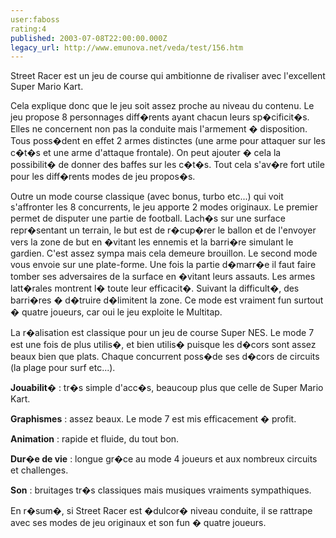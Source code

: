 ```yaml
---
user:faboss
rating:4
published: 2003-07-08T22:00:00.000Z
legacy_url: http://www.emunova.net/veda/test/156.htm
---
```

Street Racer est un jeu de course qui ambitionne de rivaliser avec l'excellent Super Mario Kart.  

  

Cela explique donc que le jeu soit assez proche au niveau du contenu. Le jeu propose 8 personnages diff�rents ayant chacun leurs sp�cificit�s. Elles ne concernent non pas la conduite mais l'armement � disposition. Tous poss�dent en effet 2 armes distinctes (une arme pour attaquer sur les c�t�s et une arme d'attaque frontale). On peut ajouter � cela la possibilit� de donner des baffes sur les c�t�s. Tout cela s'av�re fort utile pour les diff�rents modes de jeu propos�s.  

  

Outre un mode course classique (avec bonus, turbo etc...) qui voit s'affronter les 8 concurrents, le jeu apporte 2 modes originaux. Le premier permet de disputer une partie de football. Lach�s sur une surface repr�sentant un terrain, le but est de r�cup�rer le ballon et de l'envoyer vers la zone de but en �vitant les ennemis et la barri�re simulant le gardien. C'est assez sympa mais cela demeure brouillon. Le second mode vous envoie sur une plate-forme. Une fois la partie d�marr�e il faut faire tomber ses adversaires de la surface en �vitant leurs assauts. Les armes latt�rales montrent l� toute leur efficacit�. Suivant la difficult�, des barri�res � d�truire d�limitent la zone. Ce mode est vraiment fun surtout � quatre joueurs, car oui le jeu exploite le Multitap.  

  

La r�alisation est classique pour un jeu de course Super NES. Le mode 7 est une fois de plus utilis�, et bien utilis� puisque les d�cors sont assez beaux bien que plats. Chaque concurrent poss�de ses d�cors de circuits (la plage pour surf etc...).  

  

**Jouabilit�** : tr�s simple d'acc�s, beaucoup plus que celle de Super Mario Kart.  

  

**Graphismes** : assez beaux. Le mode 7 est mis efficacement � profit.  

  

**Animation** : rapide et fluide, du tout bon.  

  

**Dur�e de vie** : longue gr�ce au mode 4 joueurs et aux nombreux circuits et challenges.  

  

**Son** : bruitages tr�s classiques mais musiques vraiments sympathiques.  

  

En r�sum�, si Street Racer est �dulcor� niveau conduite, il se rattrape avec ses modes de jeu originaux et son fun � quatre joueurs.